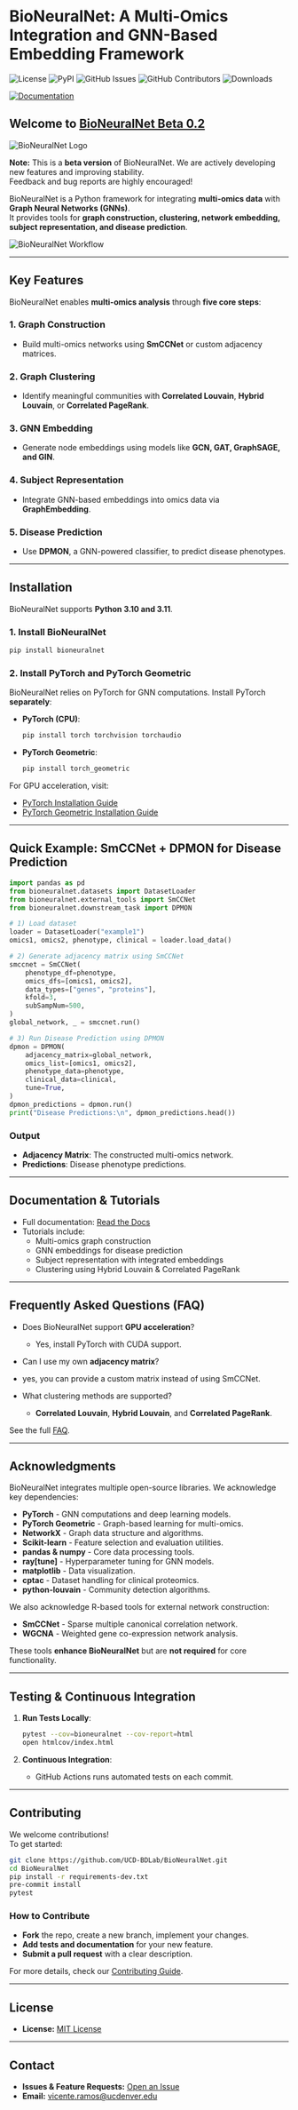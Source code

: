 # BioNeuralNet: A Multi-Omics Integration and GNN-Based Embedding Framework

![License](https://img.shields.io/badge/license-MIT-blue.svg)
![PyPI](https://img.shields.io/pypi/v/bioneuralnet)
![GitHub Issues](https://img.shields.io/github/issues/UCD-BDLab/BioNeuralNet)
![GitHub Contributors](https://img.shields.io/github/contributors/UCD-BDLab/BioNeuralNet)
![Downloads](https://static.pepy.tech/badge/bioneuralnet)

[![Documentation](https://img.shields.io/badge/docs-read%20the%20docs-blue.svg)](https://bioneuralnet.readthedocs.io/en/latest/)

## Welcome to [BioNeuralNet Beta 0.2](https://bioneuralnet.readthedocs.io/en/latest/index.html)

![BioNeuralNet Logo](/assets/LOGO_WB.png)

**Note:** This is a **beta version** of BioNeuralNet. We are actively developing new features and improving stability.  
Feedback and bug reports are highly encouraged!

BioNeuralNet is a Python framework for integrating **multi-omics data** with **Graph Neural Networks (GNNs)**.  
It provides tools for **graph construction, clustering, network embedding, subject representation, and disease prediction**.

![BioNeuralNet Workflow](assets/BioNeuralNet.png)

---

## **Key Features**

BioNeuralNet enables **multi-omics analysis** through **five core steps**:

### 1. **Graph Construction**
- Build multi-omics networks using **SmCCNet** or custom adjacency matrices.

### 2. **Graph Clustering**
- Identify meaningful communities with **Correlated Louvain**, **Hybrid Louvain**, or **Correlated PageRank**.

### 3. **GNN Embedding**
- Generate node embeddings using models like **GCN, GAT, GraphSAGE, and GIN**.

### 4. **Subject Representation**
- Integrate GNN-based embeddings into omics data via **GraphEmbedding**.

### 5. **Disease Prediction**
- Use **DPMON**, a GNN-powered classifier, to predict disease phenotypes.

---

## **Installation**

BioNeuralNet supports **Python 3.10 and 3.11**.  

### **1. Install BioNeuralNet**
```bash
pip install bioneuralnet
```

### **2. Install PyTorch and PyTorch Geometric**
BioNeuralNet relies on PyTorch for GNN computations. Install PyTorch **separately**:

- **PyTorch (CPU)**:
  ```bash
  pip install torch torchvision torchaudio
  ```

- **PyTorch Geometric**:
  ```bash
  pip install torch_geometric
  ```

For GPU acceleration, visit:
- [PyTorch Installation Guide](https://pytorch.org/get-started/locally/)
- [PyTorch Geometric Installation Guide](https://pytorch-geometric.readthedocs.io/en/latest/notes/installation.html)

---

## **Quick Example: SmCCNet + DPMON for Disease Prediction**

```python
import pandas as pd
from bioneuralnet.datasets import DatasetLoader
from bioneuralnet.external_tools import SmCCNet
from bioneuralnet.downstream_task import DPMON

# 1) Load dataset
loader = DatasetLoader("example1")
omics1, omics2, phenotype, clinical = loader.load_data()

# 2) Generate adjacency matrix using SmCCNet
smccnet = SmCCNet(
    phenotype_df=phenotype,
    omics_dfs=[omics1, omics2],
    data_types=["genes", "proteins"],
    kfold=3,
    subSampNum=500,
)
global_network, _ = smccnet.run()

# 3) Run Disease Prediction using DPMON
dpmon = DPMON(
    adjacency_matrix=global_network,
    omics_list=[omics1, omics2],
    phenotype_data=phenotype,
    clinical_data=clinical,
    tune=True,
)
dpmon_predictions = dpmon.run()
print("Disease Predictions:\n", dpmon_predictions.head())
```

### **Output**
- **Adjacency Matrix**: The constructed multi-omics network.
- **Predictions**: Disease phenotype predictions.

---

## **Documentation & Tutorials**
- Full documentation: [Read the Docs](https://bioneuralnet.readthedocs.io/en/latest/)
- Tutorials include:
  - Multi-omics graph construction
  - GNN embeddings for disease prediction
  - Subject representation with integrated embeddings
  - Clustering using Hybrid Louvain & Correlated PageRank

---

## **Frequently Asked Questions (FAQ)**

- Does BioNeuralNet support **GPU acceleration**?  
   - Yes, install PyTorch with CUDA support.

- Can I use my own **adjacency matrix**?  
 - yes, you can provide a custom matrix instead of using SmCCNet.

- What clustering methods are supported?  
   - **Correlated Louvain**, **Hybrid Louvain**, and **Correlated PageRank**.

See the full [FAQ](https://bioneuralnet.readthedocs.io/en/latest/faq.html).

---

## **Acknowledgments**

BioNeuralNet integrates multiple open-source libraries. We acknowledge key dependencies:

- **PyTorch** - GNN computations and deep learning models.  
- **PyTorch Geometric** - Graph-based learning for multi-omics.  
- **NetworkX** - Graph data structure and algorithms.  
- **Scikit-learn** - Feature selection and evaluation utilities.  
- **pandas & numpy** - Core data processing tools.  
- **ray[tune]** - Hyperparameter tuning for GNN models.  
- **matplotlib** - Data visualization.  
- **cptac** - Dataset handling for clinical proteomics.  
- **python-louvain** - Community detection algorithms.  

We also acknowledge R-based tools for external network construction:
- **SmCCNet** - Sparse multiple canonical correlation network.
- **WGCNA** - Weighted gene co-expression network analysis.

These tools **enhance BioNeuralNet** but are **not required** for core functionality.

---

## **Testing & Continuous Integration**

1. **Run Tests Locally**:
   ```bash
   pytest --cov=bioneuralnet --cov-report=html
   open htmlcov/index.html
   ```

2. **Continuous Integration**:
   - GitHub Actions runs automated tests on each commit.

---

## **Contributing**

We welcome contributions!  
To get started:

```bash
git clone https://github.com/UCD-BDLab/BioNeuralNet.git
cd BioNeuralNet
pip install -r requirements-dev.txt
pre-commit install
pytest
```

### **How to Contribute**
- **Fork** the repo, create a new branch, implement your changes.
- **Add tests and documentation** for your new feature.
- **Submit a pull request** with a clear description.

For more details, check our [Contributing Guide](https://github.com/UCD-BDLab/BioNeuralNet/blob/main/CONTRIBUTING.md).

---

## **License**
- **License:** [MIT License](https://github.com/UCD-BDLab/BioNeuralNet/blob/main/LICENSE)

---

## **Contact**
- **Issues & Feature Requests:** [Open an Issue](https://github.com/UCD-BDLab/BioNeuralNet/issues)
- **Email:** [vicente.ramos@ucdenver.edu](mailto:vicente.ramos@ucdenver.edu)

